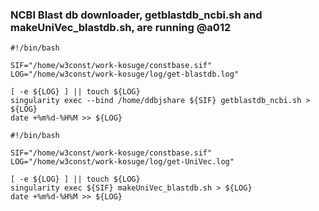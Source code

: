 ### NCBI Blast db downloader, getblastdb_ncbi.sh and makeUniVec_blastdb.sh, are running @a012

~~~ @a12 /home/w3const/work-kosuge/task/get-blastdb.sh
#!/bin/bash

SIF="/home/w3const/work-kosuge/constbase.sif"
LOG="/home/w3const/work-kosuge/log/get-blastdb.log"

[ -e ${LOG} ] || touch ${LOG}
singularity exec --bind /home/ddbjshare ${SIF} getblastdb_ncbi.sh > ${LOG}
date +%m%d-%H%M >> ${LOG}
~~~

~~~ @a012 /home/w3const/work-kosuge/task/get-UniVec.sh 
#!/bin/bash

SIF="/home/w3const/work-kosuge/constbase.sif"
LOG="/home/w3const/work-kosuge/log/get-UniVec.log"

[ -e ${LOG} ] || touch ${LOG}
singularity exec ${SIF} makeUniVec_blastdb.sh > ${LOG}
date +%m%d-%H%M >> ${LOG}
~~~